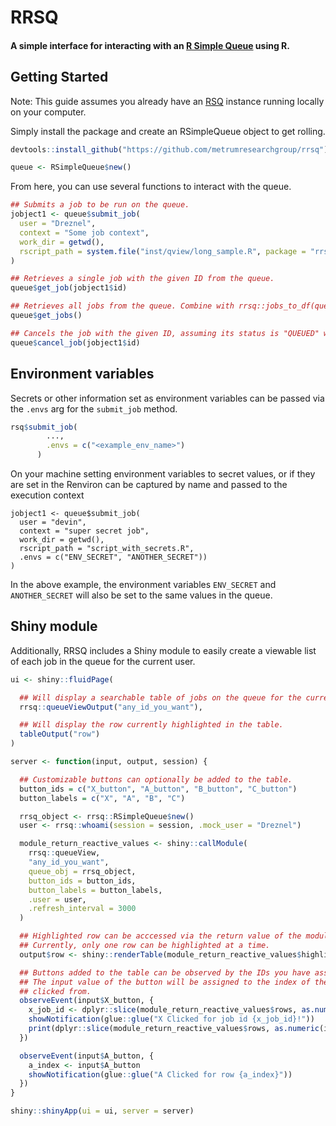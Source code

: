 
<!-- README.md is generated from README.Rmd. Please edit that file -->

# RRSQ

#### A simple interface for interacting with an [R Simple Queue](https://github.com/metrumresearchgroup/rsq) using R.

## Getting Started

Note: This guide assumes you already have an
[RSQ](https://github.com/metrumresearchgroup/rsq) instance running
locally on your computer.

Simply install the package and create an RSimpleQueue object to get
rolling.

``` r
devtools::install_github("https://github.com/metrumresearchgroup/rrsq")

queue <- RSimpleQueue$new()
```

From here, you can use several functions to interact with the queue.

``` r
## Submits a job to be run on the queue.
jobject1 <- queue$submit_job(
  user = "Dreznel",
  context = "Some job context",
  work_dir = getwd(),
  rscript_path = system.file("inst/qview/long_sample.R", package = "rrsq")
)

## Retrieves a single job with the given ID from the queue.
queue$get_job(jobject1$id)

## Retrieves all jobs from the queue. Combine with rrsq::jobs_to_df(queue$get_jobs()) to get a dataframe of the jobs.
queue$get_jobs()

## Cancels the job with the given ID, assuming its status is "QUEUED" when the request is sent.
queue$cancel_job(jobject1$id) 
```

## Environment variables

Secrets or other information set as environment variables can be passed
via the `.envs` arg for the `submit_job` method.

``` r
rsq$submit_job(
        ...,
        .envs = c("<example_env_name>")
      )
```

On your machine setting environment variables to secret values, or if
they are set in the Renviron can be captured by name and passed to the
execution context

    jobject1 <- queue$submit_job(
      user = "devin",
      context = "super secret job",
      work_dir = getwd(),
      rscript_path = "script_with_secrets.R",
      .envs = c("ENV_SECRET", "ANOTHER_SECRET"))
    )

In the above example, the environment variables `ENV_SECRET` and
`ANOTHER_SECRET` will also be set to the same values in the queue.

## Shiny module

Additionally, RRSQ includes a Shiny module to easily create a viewable
list of each job in the queue for the current user.

``` r
ui <- shiny::fluidPage(

  ## Will display a searchable table of jobs on the queue for the current user.
  rrsq::queueViewOutput("any_id_you_want"),

  ## Will display the row currently highlighted in the table.
  tableOutput("row")
)

server <- function(input, output, session) {

  ## Customizable buttons can optionally be added to the table.
  button_ids = c("X_button", "A_button", "B_button", "C_button")
  button_labels = c("X", "A", "B", "C")

  rrsq_object <- rrsq::RSimpleQueue$new()
  user <- rrsq::whoami(session = session, .mock_user = "Dreznel")

  module_return_reactive_values <- shiny::callModule(
    rrsq::queueView,
    "any_id_you_want",
    queue_obj = rrsq_object,
    button_ids = button_ids,
    button_labels = button_labels,
    .user = user,
    .refresh_interval = 3000
  )

  ## Highlighted row can be acccessed via the return value of the module.
  ## Currently, only one row can be highlighted at a time.
  output$row <- shiny::renderTable(module_return_reactive_values$highlighted_rows)

  ## Buttons added to the table can be observed by the IDs you have assigned them.
  ## The input value of the button will be assigned to the index of the row it was
  ## clicked from.
  observeEvent(input$X_button, {
    x_job_id <- dplyr::slice(module_return_reactive_values$rows, as.numeric(input$X_button))
    showNotification(glue::glue("X Clicked for job id {x_job_id}!"))
    print(dplyr::slice(module_return_reactive_values$rows, as.numeric(input$X_button)))
  })

  observeEvent(input$A_button, {
    a_index <- input$A_button
    showNotification(glue::glue("A Clicked for row {a_index}"))
  })
}

shiny::shinyApp(ui = ui, server = server)
```
